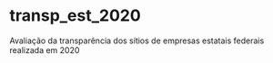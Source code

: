 # transp_est_2020
Avaliação da transparência dos sítios de empresas estatais federais realizada em 2020
